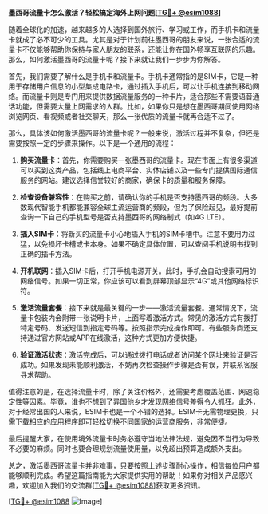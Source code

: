 **墨西哥流量卡怎么激活？轻松搞定海外上网问题[[TG💪+ @esim1088](https://t.me/s/esim1088)]**

随着全球化的加速，越来越多的人选择到国外旅行、学习或工作，而手机卡和流量卡就成了必不可少的工具。尤其是对于计划前往墨西哥的朋友来说，一张合适的流量卡不仅能够帮助你保持与家人朋友的联系，还能让你在国外畅享互联网的乐趣。那么，如何激活墨西哥的流量卡呢？接下来就让我们一步步为你解答。

首先，我们需要了解什么是手机卡和流量卡。手机卡通常指的是SIM卡，它是一种用于存储用户信息的小型集成电路卡，通过插入手机后，可以让手机连接到移动网络。而流量卡则是专门用来提供数据流量服务的一种卡片，适合那些不需要语音通话功能，但需要大量上网需求的人群。比如，如果你只是想在墨西哥期间使用网络浏览网页、看视频或者社交聊天，那么一张优质的流量卡就再合适不过了。

那么，具体该如何激活墨西哥的流量卡呢？一般来说，激活过程并不复杂，但还是需要按照一定的步骤来操作。以下是一个通用的流程：

1. **购买流量卡**：首先，你需要购买一张墨西哥的流量卡。现在市面上有很多渠道可以买到这类产品，包括线上电商平台、实体店铺以及一些专门提供国际通信服务的网站。建议选择信誉较好的商家，确保卡的质量和服务保障。

2. **检查设备兼容性**：在购买之前，请确认你的手机是否支持墨西哥的频段。大多数现代智能手机都能兼容全球主流运营商的频段，但为了保险起见，最好提前查询一下自己的手机型号是否支持墨西哥的网络制式（如4G LTE）。

3. **插入SIM卡**：将新买的流量卡小心地插入手机的SIM卡槽中。注意不要用力过猛，以免损坏卡槽或卡本身。如果不确定具体位置，可以查阅手机说明书找到正确的插卡方法。

4. **开机联网**：插入SIM卡后，打开手机电源开关。此时，手机会自动搜索可用的网络信号。如果一切正常，你应该可以看到屏幕顶部显示“4G”或其他网络标识符。

5. **激活流量套餐**：接下来就是最关键的一步——激活流量套餐。通常情况下，流量卡包装内会附带一张说明卡片，上面写着激活方式。常见的激活方式有拨打特定号码、发送短信到指定号码等。按照指示完成操作即可。有些服务商还支持通过官方网站或APP在线激活，这种方式更加方便快捷。

6. **验证激活状态**：激活完成后，可以通过拨打电话或者访问某个网址来验证是否成功。如果发现未能顺利激活，不妨再次检查操作步骤是否有误，并联系客服寻求帮助。

值得注意的是，在选择流量卡时，除了关注价格外，还需要考虑覆盖范围、网速稳定性等因素。毕竟，谁也不想到了异国他乡才发现网络信号差得令人抓狂。此外，对于经常出国的人来说，ESIM卡也是一个不错的选择。ESIM卡无需物理更换，只需下载相应的应用程序即可轻松切换不同国家的运营商服务，非常便捷。

最后提醒大家，在使用境外流量卡时务必遵守当地法律法规，避免因不当行为导致不必要的麻烦。同时也要合理规划流量使用量，以免超出预算造成额外支出。

总之，激活墨西哥流量卡并非难事，只要按照上述步骤耐心操作，相信每位用户都能够顺利完成。希望这篇指南能为大家提供实用的帮助！如果你对相关产品感兴趣，欢迎加入我们的交流群[[TG💪+ @esim1088](https://t.me/s/esim1088)]获取更多资讯。

[[TG💪+ @esim1088](https://t.me/s/esim1088) ![Image](https://i.postimg.cc/4NQfJmqS/Snipaste-2025-05-13-00-14-12.png)]